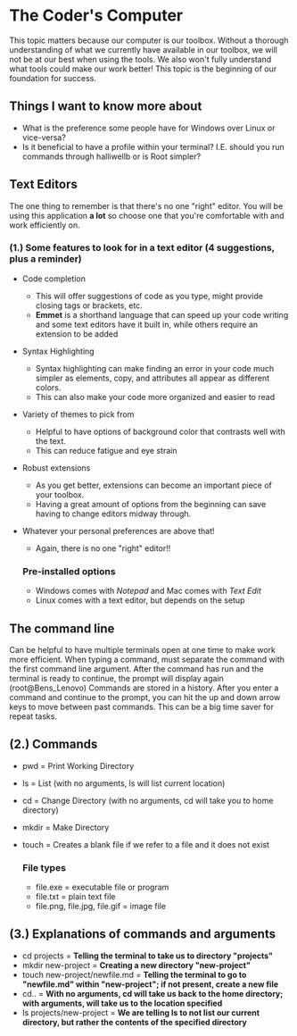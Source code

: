 # The Coder's Computer

This topic matters because our computer is our toolbox. Without a thorough understanding of what we currently have available in our toolbox, we will not be at our best
when using the tools. We also won't fully understand what tools could make our work better! This topic is the beginning of our foundation for success.

## Things I want to know more about
    
   + What is the preference some people have for Windows over Linux or vice-versa?
   + Is it beneficial to have a profile within your terminal? I.E. should you run commands through halliwellb or is Root simpler?

## Text Editors

The one thing to remember is that there's no one "right" editor. You will be using this application **a lot** so choose one that you're comfortable with and work efficiently on.

### (1.) Some features to look for in a text editor (4 suggestions, plus a reminder)

+ Code completion
  + This will offer suggestions of code as you type, might provide closing tags or brackets, etc.
  + **Emmet** is a shorthand language that can speed up your code writing and some text editors have it built in, while others require an extension to be added
+ Syntax Highlighting
  + Syntax highlighting can make finding an error in your code much simpler as elements, copy, and attributes all appear as different colors.
  + This can also make your code more organized and easier to read
+ Variety of themes to pick from
  + Helpful to have options of background color that contrasts well with the text.
  + This can reduce fatigue and eye strain
+ Robust extensions
  + As you get better, extensions can become an important piece of your toolbox.
  + Having a great amount of options from the beginning can save having to change editors midway through.
+ Whatever your personal preferences are above that!
  + Again, there is no one "right" editor!!

  ### Pre-installed options
  
    + Windows comes with *Notepad* and Mac comes with *Text Edit*
    + Linux comes with a text editor, but depends on the setup

## The command line

Can be helpful to have multiple terminals open at one time to make work more efficient.
When typing a command, must separate the command with the first command line argument.
After the command has run and the terminal is ready to continue, the prompt will display again (root@Bens_Lenovo)
Commands are stored in a history. After you enter a command and continue to the prompt, you can hit the up and down arrow keys to move between past commands. 
This can be a big time saver for repeat tasks.

## (2.) Commands

+ pwd = Print Working Directory
+ ls = List (with no arguments, ls will list current location)
+ cd = Change Directory (with no arguments, cd will take you to home directory)
+ mkdir = Make Directory
+ touch = Creates a blank file if we refer to a file and it does not exist

  ### File types

    + file.exe = executable file or program
    + file.txt = plain text file
    + file.png, file.jpg, file.gif = image file

## (3.) Explanations of commands and arguments
+ cd projects = **Telling the terminal to take us to directory "projects"**
+ mkdir new-project = **Creating a new directory "new-project"**
+ touch new-project/newfile.md = **Telling the terminal to go to "newfile.md" within "new-project"; if not present, create a new file**
+ cd.. = **With no arguments, cd will take us back to the home directory; with arguments, will take us to the location specified**
+ ls projects/new-project = **We are telling ls to not list our current directory, but rather the contents of the specified directory**
